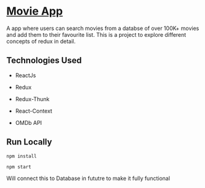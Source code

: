 # [Movie App](https://gsd-movies.herokuapp.com/)

A app where users can search movies from a databse of over 100K+ movies and add them to their favourite list. This is a project to explore different concepts of redux in detail.


## Technologies Used

* ReactJs

* Redux

* Redux-Thunk

* React-Context

* OMDb API

## Run Locally

`npm install`

`npm start`


Will connect this to Database in fututre to make it fully functional